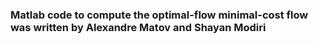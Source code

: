 ### Matlab code to compute the optimal-flow minimal-cost flow was written by Alexandre Matov and Shayan Modiri
